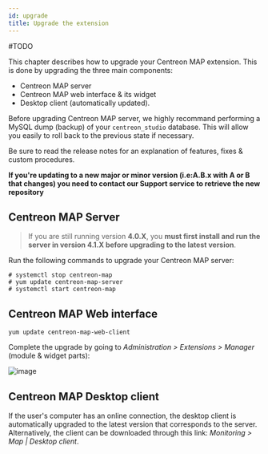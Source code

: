 ```yaml
---
id: upgrade
title: Upgrade the extension
---
```


#TODO

This chapter describes how to upgrade your Centreon MAP extension. This is done
by upgrading the three main components:

  - Centreon MAP server
  - Centreon MAP web interface & its widget
  - Desktop client (automatically updated).

Before upgrading Centreon MAP server, we highly recommand performing a MySQL
dump (backup) of your `centreon_studio` database. This will allow you easily to
roll back to the previous state if necessary.

Be sure to read the release notes for an explanation of features, fixes & custom
procedures.

**If you're updating to a new major or minor version (i.e:A.B.x with A or B that
changes) you need to contact our Support service to retrieve the new
repository**

## Centreon MAP Server

> If you are still running version **4.0.X**, you **must first install and run
> the server in version 4.1.X before upgrading to the latest version**.

Run the following commands to upgrade your Centreon MAP server:

``` shell
# systemctl stop centreon-map
# yum update centreon-map-server
# systemctl start centreon-map
```

## Centreon MAP Web interface

``` shell
yum update centreon-map-web-client
```

Complete the upgrade by going to *Administration \> Extensions \> Manager*
(module & widget parts):

![image](assets/graph-views/update-web-client.png)

## Centreon MAP Desktop client

If the user's computer has an online connection, the desktop client is
automatically upgraded to the latest version that corresponds to the server.
Alternatively, the client can be downloaded through this link: *Monitoring \>
Map | Desktop client*.
